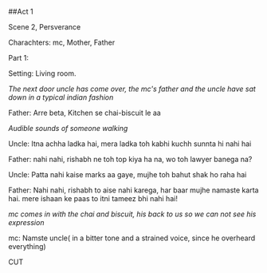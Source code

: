 ##Act 1

Scene 2, Persverance

Charachters: mc, Mother, Father

Part 1:

Setting: Living room.

_The next door uncle has come over, the mc's father and the uncle have sat down in a typical indian fashion_

Father: Arre beta, Kitchen se chai-biscuit le aa

_Audible sounds of someone walking_

Uncle: Itna achha ladka hai, mera ladka toh kabhi kuchh sunnta hi nahi hai

Father: nahi nahi, rishabh ne toh top kiya ha na, wo toh lawyer banega na?

Uncle: Patta nahi kaise marks aa gaye, mujhe toh bahut shak ho raha hai

Father: Nahi nahi, rishabh to aise nahi karega, har baar mujhe namaste karta hai. mere ishaan ke paas to itni tameez bhi nahi hai!

_mc comes in with the chai and biscuit, his back to us so we can not see his expression_

mc: Namste uncle( in a bitter tone and a strained voice, since he overheard everything)

CUT

